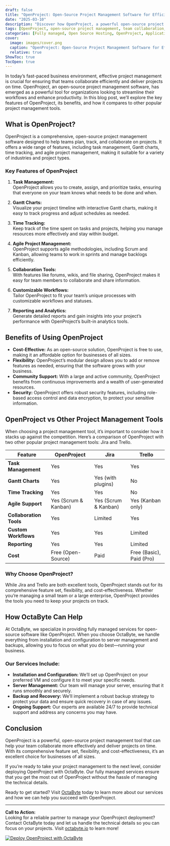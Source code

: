 ```yaml
---
draft: false
title: "OpenProject: Open-Source Project Management Software for Efficient Team Collaboration and Timely Project Delivery"
date: "2025-03-10"
description: "Discover how OpenProject, a powerful open-source project management software, can streamline your team collaboration, enhance productivity, and ensure timely project delivery. Learn about its features, benefits, and how it compares to other popular project management tools."
tags: [OpenProject, open-source project management, team collaboration, project delivery, project management software, OpenProject vs Jira, OpenProject vs Trello, OpenProject features, OpenProject benefits, OctaByte managed services]
categories: [Fully managed, Open Source Hosting, OpenProject, Applications, Project Management]
cover:
  image: images/cover.png
  caption: "OpenProject: Open-Source Project Management Software for Efficient Team Collaboration and Timely Project Delivery"
  relative: true
ShowToc: true
TocOpen: true
---
```



In today’s fast-paced business environment, effective project management is crucial for ensuring that teams collaborate efficiently and deliver projects on time. OpenProject, an open-source project management software, has emerged as a powerful tool for organizations looking to streamline their workflows and enhance productivity. In this blog post, we’ll explore the key features of OpenProject, its benefits, and how it compares to other popular project management tools.

## What is OpenProject?

OpenProject is a comprehensive, open-source project management software designed to help teams plan, track, and collaborate on projects. It offers a wide range of features, including task management, Gantt charts, time tracking, and agile project management, making it suitable for a variety of industries and project types.

### Key Features of OpenProject

1. **Task Management:**  
   OpenProject allows you to create, assign, and prioritize tasks, ensuring that everyone on your team knows what needs to be done and when.

2. **Gantt Charts:**  
   Visualize your project timeline with interactive Gantt charts, making it easy to track progress and adjust schedules as needed.

3. **Time Tracking:**  
   Keep track of the time spent on tasks and projects, helping you manage resources more effectively and stay within budget.

4. **Agile Project Management:**  
   OpenProject supports agile methodologies, including Scrum and Kanban, allowing teams to work in sprints and manage backlogs efficiently.

5. **Collaboration Tools:**  
   With features like forums, wikis, and file sharing, OpenProject makes it easy for team members to collaborate and share information.

6. **Customizable Workflows:**  
   Tailor OpenProject to fit your team’s unique processes with customizable workflows and statuses.

7. **Reporting and Analytics:**  
   Generate detailed reports and gain insights into your project’s performance with OpenProject’s built-in analytics tools.

## Benefits of Using OpenProject

- **Cost-Effective:** As an open-source solution, OpenProject is free to use, making it an affordable option for businesses of all sizes.
- **Flexibility:** OpenProject’s modular design allows you to add or remove features as needed, ensuring that the software grows with your business.
- **Community Support:** With a large and active community, OpenProject benefits from continuous improvements and a wealth of user-generated resources.
- **Security:** OpenProject offers robust security features, including role-based access control and data encryption, to protect your sensitive information.

## OpenProject vs Other Project Management Tools

When choosing a project management tool, it’s important to consider how it stacks up against the competition. Here’s a comparison of OpenProject with two other popular project management tools: Jira and Trello.

| Feature                | OpenProject                  | Jira                         | Trello                       |
|------------------------|------------------------------|------------------------------|------------------------------|
| **Task Management**     | Yes                         | Yes                         | Yes                         |
| **Gantt Charts**        | Yes                         | Yes (with plugins)          | No                          |
| **Time Tracking**       | Yes                         | Yes                         | No                          |
| **Agile Support**       | Yes (Scrum & Kanban)        | Yes (Scrum & Kanban)        | Yes (Kanban only)           |
| **Collaboration Tools** | Yes                         | Limited                     | Yes                         |
| **Custom Workflows**    | Yes                         | Yes                         | Limited                     |
| **Reporting**           | Yes                         | Yes                         | Limited                     |
| **Cost**                | Free (Open-Source)          | Paid                        | Free (Basic), Paid (Pro)    |

### Why Choose OpenProject?

While Jira and Trello are both excellent tools, OpenProject stands out for its comprehensive feature set, flexibility, and cost-effectiveness. Whether you’re managing a small team or a large enterprise, OpenProject provides the tools you need to keep your projects on track.

## How OctaByte Can Help

At OctaByte, we specialize in providing fully managed services for open-source software like OpenProject. When you choose OctaByte, we handle everything from installation and configuration to server management and backups, allowing you to focus on what you do best—running your business.

### Our Services Include:

- **Installation and Configuration:** We’ll set up OpenProject on your preferred VM and configure it to meet your specific needs.
- **Server Management:** Our team will manage your server, ensuring that it runs smoothly and securely.
- **Backup and Recovery:** We’ll implement a robust backup strategy to protect your data and ensure quick recovery in case of any issues.
- **Ongoing Support:** Our experts are available 24/7 to provide technical support and address any concerns you may have.

## Conclusion

OpenProject is a powerful, open-source project management tool that can help your team collaborate more effectively and deliver projects on time. With its comprehensive feature set, flexibility, and cost-effectiveness, it’s an excellent choice for businesses of all sizes.

If you’re ready to take your project management to the next level, consider deploying OpenProject with OctaByte. Our fully managed services ensure that you get the most out of OpenProject without the hassle of managing the technical details.

Ready to get started? Visit [OctaByte](https://octabyte.io) today to learn more about our services and how we can help you succeed with OpenProject.

---

**Call to Action:**  
Looking for a reliable partner to manage your OpenProject deployment? Contact OctaByte today and let us handle the technical details so you can focus on your projects. Visit [octabyte.io](https://octabyte.io) to learn more!

[![Deploy OpenProject with OctaByte](/images/deploy-on-octabyte.png)](https://octabyte.io/fully-managed-open-source-services/applications/project-management/openproject)